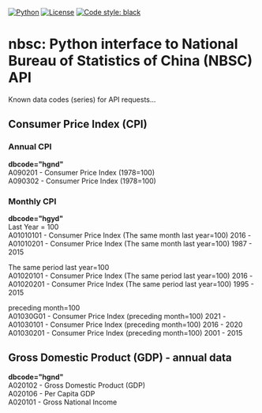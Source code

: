 [![Python](https://img.shields.io/badge/python-v3-brightgreen.svg)](https://www.python.org/)
[![License](https://img.shields.io/badge/License-GPLv3-blue.svg)](https://opensource.org/licenses/GPL-3.0)
[![Code style: black](https://img.shields.io/badge/code%20style-black-000000.svg)](https://github.com/psf/black)

# nbsc: Python interface to National Bureau of Statistics of China (NBSC) API
Known data codes (series) for API requests...

## Consumer Price Index (CPI)
### Annual CPI
**dbcode="hgnd"**  
A090201 - Consumer Price Index (1978=100)  
A090302 - Consumer Price Index (1978=100)  

### Monthly CPI
**dbcode="hgyd"**  
Last Year = 100  
A01010101 - Consumer Price Index (The same month last year=100) 2016 -  
A01010201 - Consumer Price Index (The same month last year=100) 1987 - 2015  
 
The same period last year=100  
A01020101 - Consumer Price Index (The same period last year=100) 2016 -  
A01020201 - Consumer Price Index (The same period last year=100) 1995 - 2015

preceding month=100  
A01030G01 - Consumer Price Index (preceding month=100) 2021 -  
A01030101 - Consumer Price Index (preceding month=100) 2016 - 2020
A01030201 - Consumer Price Index (preceding month=100) 2001 - 2015

## Gross Domestic Product (GDP) - annual data
**dbcode="hgnd"**  
A020102 - Gross Domestic Product (GDP)  
A020106 - Per Capita GDP  
A020101 - Gross National Income  



